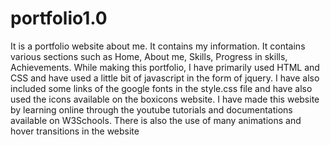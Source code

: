 # portfolio1.0

It is a portfolio website about me. It contains my information. 
It contains various sections such as Home, About me, Skills, Progress in skills, Achievements.
While making this portfolio, I have primarily used HTML and CSS and have used a little bit of javascript in the form of jquery. I have also included some links of the google fonts in the style.css file and have also used the icons available on the boxicons website.
I have made this website by learning online through the youtube tutorials and documentations available on W3Schools. 
There is also the use of many animations and hover transitions in the website
